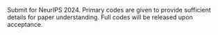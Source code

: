 Submit for NeurIPS 2024.
Primary codes are given to provide sufficient details for paper understanding.
Full codes will be released upon acceptance.


